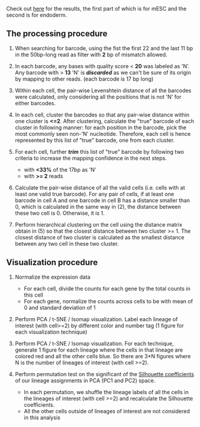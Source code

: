 Check out [here](https://github.com/haoyangz/LT-rich/blob/master/cell-lineage%20mapping.ipynb) for the results, the first part of which is for mESC and the second is for endoderm.

## The processing procedure
1. When searching for barcode, using the fist the first 22 and the last 11 bp in the 50bp-long read as filter with **2** bp of mismatch allowed.  

2. In each barcode, any bases with quality score < **20** was labeled as 'N'. Any barcode with > **13** 'N' is _**discarded**_ as we can't be sure of its origin by mapping to other reads. (each barcode is 17 bp long)

3. Within each cell, the pair-wise Levenshtein distance of all the barcodes were calculated, only considering all the positions that is not 'N' for either barcodes.

4. In each cell, cluster the barcodes so that any pair-wise distance within one cluster is **<=2**.  After clustering, calculate the "true" barcode of each cluster in following manner: for each position in the barcode, pick the most commonly seen non-'N' nucleotide. Therefore, each cell is hence represented by this list of "true" barcode, one from each cluster.

5. For each cell, further _**trim**_ this list of "true" barcode by following two criteria to increase the mapping confidence in the next steps. 
	* with **<33%** of the 17bp as 'N'
	* with **>= 2** reads 

6. Calculate the pair-wise distance of all the valid cells (i.e. cells with at least one valid true barcode).  For any pair of cells, if at least one barcode in cell A and one barcode in cell B has a distance smaller than 0, which is calculated in the same way in (2),  the distance between these two cell is 0. Otherwise, it is 1.

7. Perform hierarchical clustering on the cell using the distance matrix obtain in (5) so that the closest distance between two cluster >= 1.  The closest distance of two cluster is calculated as the smallest distance between any two cell in these two cluster.

## Visualization procedure
1. Normalize the expression data
	* For each cell, divide the counts for each gene by the total counts in this cell
	* For each gene, normalize the counts across cells to be with mean of 0 and standard deviation of 1

2. Perform PCA / t-SNE / Isomap visualization. Label each lineage of interest (with cell>=2) by different color and number tag (1 figure for each visualization technique)

3. Perform PCA / t-SNE / Isomap visualization. For each technique, generate 1 figure for each lineage where the cells in that lineage are colored red and all the other cells blue. So there are 3*N figures where N is the number of lineages of interest (with cell >=2).

4. Perform permutation test on the significant of the [Silhouette coefficients](http://scikit-learn.org/stable/modules/clustering.html#clustering-performance-evaluation) of our lineage assignments in PCA (PC1 and PC2) space.
	* In each permutation, we shuffle the lineage labels of all the cells in the lineages of interest (with cell >=2) and recalculate the Silhouette coefficients.
	* All the other cells outside of lineages of interest are not considered in this analysis
